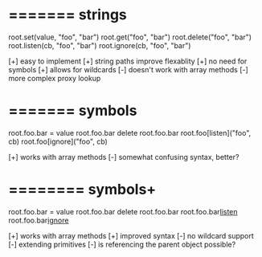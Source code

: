 =======
strings
=======

root.set(value, "foo", "bar")
root.get("foo", "bar")
root.delete("foo", "bar")
root.listen(cb, "foo", "bar")
root.ignore(cb, "foo", "bar")

[+] easy to implement
[+] string paths improve flexablity
[+] no need for symbols
[+] allows for wildcards
[-] doesn't work with array methods
[-] more complex proxy lookup

=======
symbols
=======

root.foo.bar = value
root.foo.bar
delete root.foo.bar
root.foo[listen]("foo", cb)
root.foo[ignore]("foo", cb)

[+] works with array methods
[-] somewhat confusing syntax, better?

========
symbols+
========

root.foo.bar = value
root.foo.bar
delete root.foo.bar
root.foo.bar[listen](cb)
root.foo.bar[ignore](cb)

[+] works with array methods
[+] improved syntax
[-] no wildcard support
[-] extending primitives
[-] is referencing the parent object possible?
